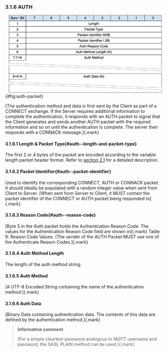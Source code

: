 <!-- transformation-note: left upstream numbering of headings for verification -->
### 3.1.6 AUTH

![AUTH Packet](images/packet/auth.png "AUTH Packet"){#fig:auth-packet}

[The authentication method and data is first sent by the Client as part of a CONNECT exchange. If the Server requires additional information to
complete the authentication, it responds with an AUTH packet to signal that the Client generates and sends another AUTH packet with the required
information and so on until the authentication is complete. The server then responds with a CONNACK message.]{.mark}

<!-- transformation-note: left upstream numbering of headings for verification -->
#### 3.1.6.1 Length &amp; Packet Type{#auth--length-and-packet-type}

The first 2 or 4 bytes of the packet are encoded according to the variable length packet header format.
Refer to [section 2.1](#structure-of-an-mqtt-sn-control-packet) for a detailed description.

<!-- transformation-note: left fixed upstream numbering of headings for verification - upstream is wrong "3.1.7.2 Packet Identifier"-->
#### 3.1.6.2 Packet Identifier{#auth--packet-identifier}

Used to identify the corresponding CONNECT, AUTH or CONNACK packet. It should ideally be populated with a random integer value when sent from Client
to Server. [When sent from Server to Client, it MUST contain the packet identifier of the CONNECT or AUTH packet being responded to]{.mark}.

<!-- transformation-note: left fixed upstream numbering of headings for verification - upstream is wrong "3.1.6.2 Reason Code" -->
#### 3.1.6.3 Reason Code{#auth--reason-code}

<!-- transformation-note: the below table ref upstream 9 "Reason Code Values" needs verification before transforming into a semantic ref later. -->
<!-- fixed error from upstream: The byte 3 is not anymore holding the auth reason code, but instead byte 5 -->
[Byte 5 in the Auth packet holds the Authentication Reason Code. The values for the Authentication Reason Code field are shown in]{.mark} Table 9:
Reason Code Values. [The sender of the AUTH Packet MUST use one of the Authenticate Reason Codes.]{.mark}

<!-- transformation-note: left fixed upstream numbering of headings for verification - upstream is wrong "3.1.6.3 Auth Method Length" -->
#### 3.1.6.4 Auth Method Length

The length of the auth method string.

<!-- transformation-note: left fixed upstream numbering of headings for verification - upstream is wrong "3.1.6.4 Auth Method" -->
#### 3.1.6.5 Auth Method

[A UTF-8 Encoded String containing the name of the authentication method.]{.mark}

<!-- transformation-note: left fixed upstream numbering of headings for verification - upstream is wrong "3.1.6.5 Auth Data" -->
#### 3.1.6.6 Auth Data

[Binary Data containing authentication data. The contents of this data are defined by the authentication method.]{.mark}

> **Informative comment**
>
> [For a simple cleartext password analogous to MQTT username and password, the SASL PLAIN method can be used.]{.mark}
